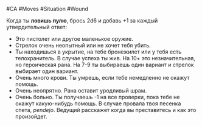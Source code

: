 #CA #Moves #Situation #Wound 

Когда ты **ловишь пулю**, брось 2d6 и добавь +1 за каждый утвердительный ответ: 
- Это пистолет или другое маленькое оружие. 
- Стрелок очень неопытный или не хочет тебя убить. 
- Ты находишься в укрытие, на тебе бронежилет или у тебя есть телохранитель. 
В случае успеха ты жив. На 10+ это незначительная, но героическая рана. На 7-9 ты выбираешь один вариант и стрелок выбирает один вариант. 
- Очень много крови. Ты умрешь, если тебе немедленно не окажут помощь. 
- Очень неопрятно. Рана оставит уродливый шрам. 
- Очень больно. Ты получаешь -1 на все проверки, пока тебе не окажут какую-нибудь помощь.
В случае провала твоя песенка спета, *pendejo*. Ведущий расскажет когда вы преставитесь и как это произойдет.